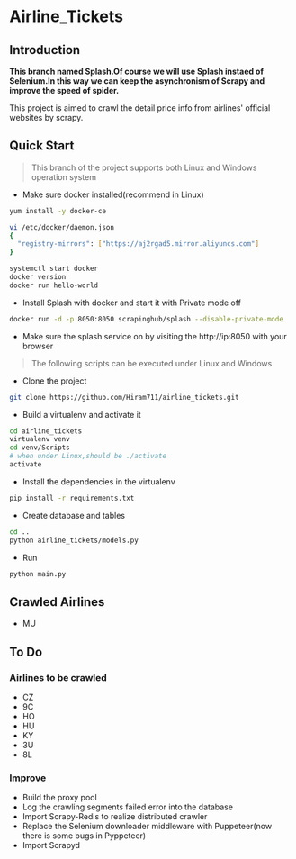 # Airline_Tickets

## Introduction
**This branch named Splash.Of course we will use Splash instaed of Selenium.In this way we can keep the asynchronism of Scrapy and improve the speed of spider.**

This project is aimed to crawl the detail price info from airlines' official websites by scrapy.

## Quick Start
> This branch of the project supports both Linux and Windows operation system
* Make sure docker installed(recommend in Linux)
```bash
yum install -y docker-ce

vi /etc/docker/daemon.json
{
  "registry-mirrors": ["https://aj2rgad5.mirror.aliyuncs.com"]
}

systemctl start docker
docker version
docker run hello-world
```

* Install Splash with docker and start it with Private mode off
```bash
docker run -d -p 8050:8050 scrapinghub/splash --disable-private-mode
```

* Make sure the splash service on by visiting the http://ip:8050  with your browser 

> The following scripts can be executed under Linux and Windows
* Clone the project
```bash
git clone https://github.com/Hiram711/airline_tickets.git
```
* Build a virtualenv and activate it
```bash
cd airline_tickets
virtualenv venv
cd venv/Scripts
# when under Linux,should be ./activate
activate
```
* Install the dependencies in the virtualenv
```bash
pip install -r requirements.txt
```
* Create database and tables
```bash
cd ..
python airline_tickets/models.py
```
* Run
```bash
python main.py
```

## Crawled Airlines
* MU

## To Do

### Airlines to be crawled
* CZ
* 9C
* HO
* HU
* KY
* 3U
* 8L

### Improve
* Build the proxy pool
* Log the crawling segments failed error into the database
* Import Scrapy-Redis to realize distributed crawler
* Replace the Selenium downloader middleware with Puppeteer(now there is some bugs in Pyppeteer)
* Import Scrapyd
